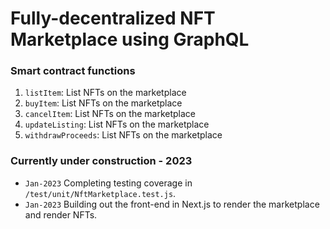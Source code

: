 # Fully-decentralized NFT Marketplace using GraphQL

### Smart contract functions

1. `listItem`: List NFTs on the marketplace
2. `buyItem`: List NFTs on the marketplace
3. `cancelItem`: List NFTs on the marketplace
4. `updateListing`: List NFTs on the marketplace
5. `withdrawProceeds`: List NFTs on the marketplace

### Currently under construction - 2023

- `Jan-2023` Completing testing coverage in `/test/unit/NftMarketplace.test.js`. 
- `Jan-2023` Building out the front-end in Next.js to render the marketplace and render NFTs.